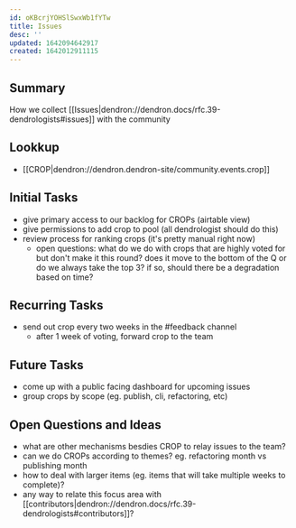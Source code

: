 ```yaml
---
id: oKBcrjYOHSlSwxWb1fYTw
title: Issues
desc: ''
updated: 1642094642917
created: 1642012911115
---
```


## Summary

How we collect [[Issues|dendron://dendron.docs/rfc.39-dendrologists#issues]] with the community

## Lookkup
- [[CROP|dendron://dendron.dendron-site/community.events.crop]]

## Initial Tasks
- give primary access to our backlog for CROPs (airtable view)
- give permissions to add crop to pool (all dendrologist should do this)
- review process for ranking crops (it's pretty manual right now)
    - open questions: what do we do with crops that are highly voted for but don't make it this round? does it move to the bottom of the Q or do we always take the top 3? if so, should there be a degradation based on time?

## Recurring Tasks
- send out crop every two weeks in the #feedback channel
    - after 1 week of voting, forward crop to the team

## Future Tasks
- come up with a public facing dashboard for upcoming issues
- group crops by scope (eg. publish, cli, refactoring, etc)

## Open Questions and Ideas
- what are other mechanisms besdies CROP to relay issues to the team?
- can we do CROPs according to themes? eg. refactoring month vs publishing month
- how to deal with larger items (eg. items that will take multiple weeks to complete)?
- any way to relate this focus area with [[contributors|dendron://dendron.docs/rfc.39-dendrologists#contributors]]?